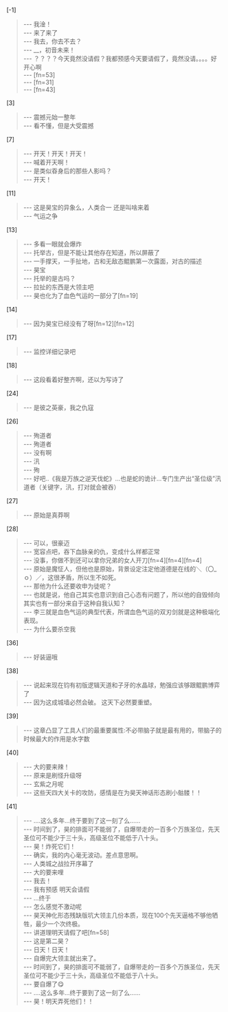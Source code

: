 
[-1] 
>--- 我淦！<br>
>--- 来了来了<br>
>--- 我去，你去不去？<br>
>--- __，初音未来！<br>
>--- ？？？？今天竟然没请假？我都预感今天要请假了，竟然没请。。。。好开心啊<br>
>--- [fn=53]<br>
>--- [fn=31]<br>
>--- [fn=43]<br>

[3] 
>--- 震撼元始一整年<br>
>--- 看不懂，但是大受震撼<br>

[7] 
>--- 开天！开天！开天！<br>
>--- 喊着开天啊！<br>
>--- 是类似昋身后的那些人影吗？<br>
>--- 开天！<br>

[11] 
>--- 这是昊宝的异象么，人类合一 还是叫啥来着<br>
>--- 气运之争<br>

[13] 
>--- 多看一眼就会爆炸<br>
>--- 托举古，但是不能让其他存在知道，所以屏蔽了<br>
>--- 一手撑天，一手扯地，古和无敌态鲲鹏第一次露面，对古的描述<br>
>--- 昊宝<br>
>--- 托举的是古吗？<br>
>--- 拉扯的东西是大领主吧<br>
>--- 昊也化为了血色气运的一部分了[fn=19]<br>

[14] 
>--- 因为昊宝已经没有了呀[fn=12][fn=12]<br>

[17] 
>--- 监控详细记录吧<br>

[18] 
>--- 这段看着好整齐啊，还以为写诗了<br>

[24] 
>--- 是彼之英豪，我之仇寇<br>

[26] 
>--- 殉道者<br>
>--- 殉道者<br>
>--- 没有啊<br>
>--- 汛<br>
>--- 殉<br>
>--- 好吧..《我是万族之逆天伐蛇》...也是蛇的诡计...专门生产出“圣位级”汛道者（关键字，汛，打对就会被吞）<br>

[27] 
>--- 原始是真莽啊<br>

[28] 
>--- 可以，很豪迈<br>
>--- 宽容点吧，吞下血脉亲的仇，变成什么样都正常<br>
>--- 没事，你做不到还可以拿你兄弟的女人开刀[fn=4][fn=4][fn=4]<br>
>--- 原始是魔怔人，但他也是原始，背景设定注定他道德是在线的＼（〇_ｏ）／，这很矛盾，所以生不如死。<br>
>--- 那他为什么还要收申为徒呢？<br>
>--- 也就是说，他自己其实也意识到自己心态有问题了，所以他的自毁倾向其实也有一部分来自于这种自我认知？<br>
>--- 李三就是血色气运的典型代表，所谓血色气运的双刃剑就是这种极端化表现。<br>
>--- 为什么要杀空我<br>

[36] 
>--- 好装逼哦<br>

[38] 
>--- 说起来现在钧有初版逻辑天道和子牙的水晶球，勉强应该够跟鲲鹏博弈了<br>
>--- 因为这成城墙必然会破。
这天下必然要重塑。<br>

[39] 
>--- 这章凸显了工具人们的最重要属性:不必带脑子就是最有用的，带脑子的时候最大的作用是水字数<br>

[40] 
>--- 大的要来辣！<br>
>--- 原来是刷怪升级呀<br>
>--- 玄紫之月呢<br>
>--- 这些天四大关卡的攻防，感情是在为昊天神话形态刷小骷髅！！<br>

[41] 
>--- ....这么多年...终于要到了这一刻了么......<br>
>--- 时间到了，昊的排面可不能弱了，自爆带走的一百多个万族圣位，先天圣位可不能少于三十头，高级圣位不能低于八十头。<br>
>--- 昊！炸死它们！<br>
>--- 确实，我的内心毫无波动。差点意思啊。<br>
>--- 人类城之战拉开序幕了<br>
>--- 大的要来哩<br>
>--- 我去！<br>
>--- 我有预感 明天会请假<br>
>--- ...终于<br>
>--- 怎么感觉不激动呢<br>
>--- 昊天神化形态残缺版坑大领主几份本质，现在100个先天逼格不够他牺牲，最少一个次终极。<br>
>--- 讲道理明天请假了吧[fn=58]<br>
>--- 这是第二昊？<br>
>--- 日天！日天！<br>
>--- 自爆完大领主就出来了。<br>
>--- 时间到了，昊的排面可不能弱了，自爆带走的一百多个万族圣位，先天圣位可不能少于三十头，高级圣位不能低于八十头。<br>
>--- 要自爆了😋<br>
>--- ....这么多年...终于要到了这一刻了么......<br>
>--- 昊！明天弄死他们！！<br>
